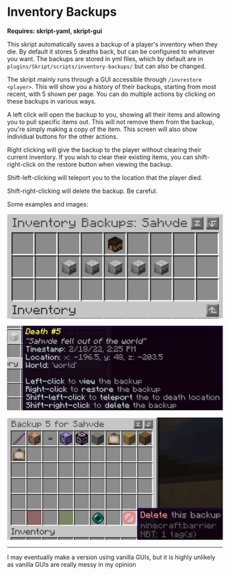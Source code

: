# Inventory Backups

**Requires: skript-yaml, skript-gui**

This skript automatically saves a backup of a player's inventory when they die. By default it stores 5 deaths back, but can be configured to whatever you want. The backups are stored in yml files, which by default are in ``plugins/Skript/scripts/inventory-backups/`` but can also be changed.

The skript mainly runs through a GUI accessible through ``/invrestore <player>``. This will show you a history of their backups, starting from most recent, with 5 shown per page. You can do multiple actions by clicking on these backups in various ways. 

A left click will open the backup to you, showing all their items and allowing you to pull specific items out. This will not remove them from the backup, you're simply making a copy of the item. This screen will also show individual buttons for the other actions.

Right clicking will give the backup to the player without clearing their current inventory. If you wish to clear their existing items, you can shift-right-click on the restore button when viewing the backup. 

Shift-left-clicking will teleport you to the location that the player died.

Shift-right-clicking will delete the backup. Be careful.

Some examples and images:

![Main GUI](images/maingui.jpg?raw=true "Main GUI")

![tooltip](images/tooltip.jpg?raw=true "Tooltip Example")

![Viewing a backup](images/backup.jpg?raw=true "Viewing a backup")

---------

I may eventually make a version using vanilla GUIs, but it is highly unlikely as vanilla GUIs are really messy in my opinion
